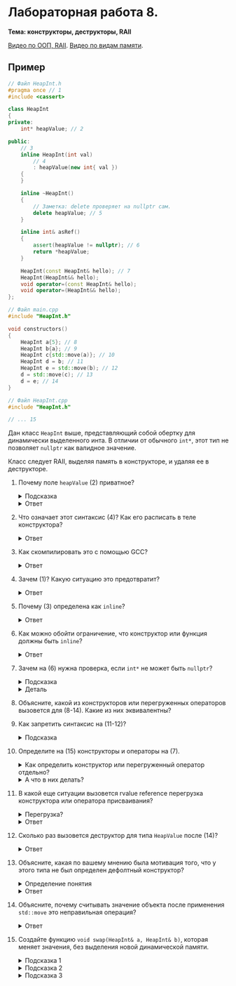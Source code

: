 # Лабораторная работа 8.

**Тема: конструкторы, деструкторы, RAII**

[Видео по ООП, RAII](https://www.youtube.com/watch?v=Lc2VUm09-6s&list=PL4sUOB8DjVlWUcSaCu0xPcK7rYeRwGpl7&index=16).
[Видео по видам памяти](https://www.youtube.com/watch?v=jAr_jicQv4Y&list=PL4sUOB8DjVlWUcSaCu0xPcK7rYeRwGpl7&index=14).


## Пример

```cpp
// Файл HeapInt.h
#pragma once // 1
#include <cassert>

class HeapInt
{
private:
    int* heapValue; // 2

public:
    // 3
    inline HeapInt(int val) 
        // 4
        : heapValue(new int{ val })
    {
    }

    inline ~HeapInt()
    {
        // Заметка: delete проверяет на nullptr сам.
        delete heapValue; // 5
    }

    inline int& asRef()
    {
        assert(heapValue != nullptr); // 6
        return *heapValue;
    }

    HeapInt(const HeapInt& hello); // 7
    HeapInt(HeapInt&& hello);
    void operator=(const HeapInt& hello);
    void operator=(HeapInt&& hello);
};

// Файл main.cpp
#include "HeapInt.h"

void constructors()
{
    HeapInt a{5}; // 8
    HeapInt b{a}; // 9
    HeapInt c{std::move(a)}; // 10
    HeapInt d = b; // 11
    HeapInt e = std::move(b); // 12
    d = std::move(c); // 13
    d = e; // 14
}

// Файл HeapInt.cpp
#include "HeapInt.h"

// ... 15
```

Дан класс `HeapInt` выше, представляющий собой обертку для динамически выделенного инта.
В отличии от обычного `int*`, этот тип не позволяет `nullptr` как валидное значение.

Класс следует RAII, выделяя память в конструкторе, и удаляя ее в деструкторе.

1. Почему поле `heapValue` (2) приватное?

   <details>
   <summary>Подсказка</summary>

   Инкапсуляция данных.
   </details>

   <details>
   <summary>Ответ</summary>

   Чтобы его нельзя было перезаписать извне.
   Наш объект позволяет перезаписывать только значение.
   </details>

2. Что означает этот синтаксис (4)? Как его расписать в теле конструктора?

   <details>
   <summary>Ответ</summary>

   ```cpp
   inline HeapValue(int value)
   {
       // : heapValue(new int{value})

       // Выделение памяти
       // new int
       int* t = new int;

       // Инициализация объекта в динамической памяти
       // {value}
       *t = value;

       // Присваивание поля
       // : heapValue(...)
       this->heapValue = t;
   }
   ```
   </details>

3. Как скомпилировать это с помощью GCC?

   <details>
   <summary>Ответ</summary>

   > Можно еще добавить флагов `-W`.

   ```
   g++ -c main.cpp -o main.o
   g++ -c HeapValue.cpp -o HeapValue.o
   g++ main.o HeapValue.o -o program
   ```

   Или одной командой:

   ```
   g++ main.cpp HeapValue.cpp -o program
   ```
   </details>

4. Зачем (1)? Какую ситуацию это предотвратит?

   <details>
   <summary>Ответ</summary>

   Для того чтобы хедер включался только 1 раз.

   Если был бы еще один хедер, `demo.h`, который делает `#include "HeapValue.h"`,
   и оба хедера бы включались в `main.cpp`, без `pragma once`, `HeapValue.h` включился бы
   2 раза, что определит тип и функции 2 раза, что не разрешено.
   Поэтому программа не скомпилируется.

   Чтобы предотвратить подобные баги, которые часто неочевидны,
   `#pragma once` иcпользуют всегда в хедерах.
   </details>
   

5. Почему (3) определена как `inline`?

   <details>
   <summary>Ответ</summary>

   Она *определена* в хедере.
   Если не сделать ее `inline`, линкер даст ошибку, если хедер был импортирован
   больше чем в одном `compilation unit`-е (повторное определение функции).
   </details>

6. Как можно обойти ограничение, что конструктор или функция должны быть `inline`?

   <details>
   <summary>Ответ</summary>

   Оставить только прототип.
   Определить/реализовать в cpp файле.
   </details>


7. Зачем на (6) нужна проверка, если `int*` не может быть `nullptr`?

   <details>
   <summary>Подсказка</summary>

   При передачи параметром rvalue reference (`HeapInt&&`),
   из объекта может быть забрана выделенная им память.
   Тот, кто забирает эту память, должен будет также обнулить передаваемый объект.
   </details>

   <details>
   <summary>Деталь</summary>

   Так как каждый объект `HeapInt` имеет ненулевой `heapValue`,
   можно и не забирать память из `HeapInt&&`,
   а просто перекопировать значение.
   Она будет удалена в деструкторе временного объекта.

   Эта проверка остается необходимой, из-за существования move конструктора.
   </details>


8. Объясните, какой из конструкторов или перегруженных операторов вызовется для (8-14).
   Какие из них эквивалентны?

9. Как запретить синтаксис на (11-12)?

   <details>
   <summary>Подсказка</summary>

   `explicit`.
   </details>

10. Определите на (15) конструкторы и операторы на (7).

    <details>
    <summary>Как определить конструктор или перегруженный оператор отдельно?</summary>

    ```cpp
    class Hello
    {
        Hello(AnyParam p);
    }

    Hello::Hello(AnyParam p)
    {
        // ...
    }
    ```

    Для оператора, используется тот же синтаксис, что и для методов (имя метода будет `operator=`).
    </details>


    <details>
    <summary>А что в них делать?</summary>

    Помните, что все эти действия должны соблюдать правила RAII 
    (только один объект владеет конкретной памятью).
    Любой порядок их выполнения должен быть поддерживаем.

    Конструктор копирования должен выделять свежую память и копировать значение числа с переданного объекта
    (можно просто вызвать конструктор с `int` параметром, передав значение из второго объекта).

    Move конструктор должен забрать указатель из переданного временного объекта, выставив у него `nullptr`.
    Выставлять `nullptr` нужно для того, чтобы тот же указатель не удалился второй раз в деструкторе.

    Оператор присваивания должен перекопировать значение по указателю `heapValue` 
    второго объекта в уже имеющийся `heapValue`.

    Оператор присваивания с rvalue reference параметром должен сделать то же самое,
    что обычный оператор присваивания, 
    но у него есть опция и просто забрать указатель из переданного объекта 
    (одно из двух, обе реализации сойдут).
    </details>

11. В какой еще ситуации вызовется rvalue reference перегрузка конструктора или оператора присваивания?

    <details>
    <summary>Перегрузка?</summary>

    *Перегрузка* означает функция с тем же именем, но разными параметрами.
    </details>

    <details>
    <summary>Ответ</summary>

    Со временными объектами. 
    То есть для значений типа ожидаемого объекта, которые не были сохранены в переменную,
    а переданы сразу функции.
    </details>

12. Сколько раз вызовется деструктор для типа `HeapValue` после (14)?

    <details>
    <summary>Ответ</summary>

    Столько раз, сколько переменных этого типа определено.

    Например, `a` был перемещен через `std::move`,
    но его деструктор все равно вызовется.
    </details>

13. Объясните, какая по вашему мнению была мотивация того, что у этого типа не был определен дефолтный конструктор?

    <details>
    <summary>Определение понятия</summary>

    *Контракт класса* означает что-то типа правил, которые всегда выполняются при существовании объекта,
    вне зависимости от того, какие операции выполняются с ним были выполнены.

    Для этого класса, контракт заключается в том, что `heapValue` никогда не может быть равен `nullptr`.

    В более широком смысле слова, 
    контракт означает требования для входных данных (preconditions) 
    и гарантии для выходных данных (postconditions),
    и может упомянаться в интерфейсе функции.
    *Контракт класса* это по сути условия,
    которые должен выполнять *каждый* из методов этого класса,
    общий контракт для каждого метода,
    связанный со скрытым параметром (`this`).
    </details>

    <details>
    <summary>Ответ</summary>

    Для соблюдения контракта класса.

    Был выбор: 
    - сделать дефолтный конструктор, который бы вписывал `nullptr` в `heapValue`, 
      что бы нарушило контракт класса;

    - выделять память в дефолтном конструкторе, 
      что обычно делать не рекомендую (дефолтные конструкторы должны быть дешевыми);

    - не делать конструктор вообще.

    </details>

14. Объясните, почему считывать значение объекта после применения `std::move` это неправильная операция?

    <details>
    <summary>Ответ</summary>

    Объект может перестать быть действительным (вошел в невалидное состояние).

    Например, `heapValue` может стать равен `nullptr`. И только в такой ситуации.
    </details>
    
15. Создайте функцию `void swap(HeapInt& a, HeapInt& b)`, которая меняет значения, 
    без выделения новой динамической памяти.

    <details>
    <summary>Подсказка 1</summary>

    Имплементация для обычного типа, не использующего RAII, будет следующая:
    ```cpp
    void swap(Whatever& a, Whatever& b)
    {
        Whatever temp = a;
        a = b;
        b = temp;
    }
    ```
    </details>

    <details>
    <summary>Подсказка 2</summary>

    Move операции позволяют "выгружать" значение из одного объекта в другой.
    </details>

    <details>
    <summary>Подсказка 3</summary>

    Подумайте, какие операции бы использовались в 1 подсказке (конструктор копирования, оператор присваивания).
    Замените их на move операции.
    </details>
